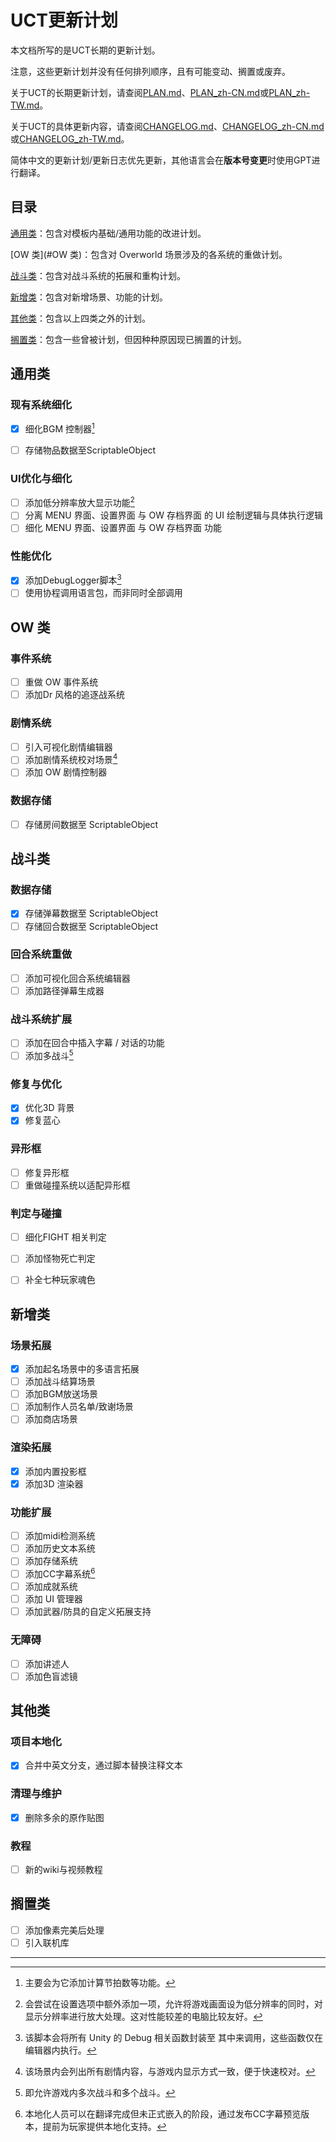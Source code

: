# UCT更新计划

本文档所写的是UCT长期的更新计划。

注意，这些更新计划并没有任何排列顺序，且有可能变动、搁置或废弃。

关于UCT的长期更新计划，请查阅[PLAN.md](PLAN.md)、[PLAN_zh-CN.md](PLAN_zh-CN.md)或[PLAN_zh-TW.md](PLAN_zh-TW.md)。

关于UCT的具体更新内容，请查阅[CHANGELOG.md](CHANGELOG.md)、[CHANGELOG_zh-CN.md](CHANGELOG_zh-CN.md)或[CHANGELOG_zh-TW.md](CHANGELOG_zh-TW.md)。

简体中文的更新计划/更新日志优先更新，其他语言会在**版本号变更**时使用GPT进行翻译。

## 目录

[通用类](#通用类)：包含对模板内基础/通用功能的改进计划。

[OW 类](#OW 类)：包含对 Overworld 场景涉及的各系统的重做计划。

[战斗类](#战斗类)：包含对战斗系统的拓展和重构计划。

[新增类](#新增类)：包含对新增场景、功能的计划。

[其他类](#其他类)：包含以上四类之外的计划。

[搁置类](#搁置类)：包含一些曾被计划，但因种种原因现已搁置的计划。

## 通用类
### 现有系统细化
- [x] 细化BGM 控制器[^1]
- [ ] 存储物品数据至ScriptableObject


### UI优化与细化
- [ ] 添加低分辨率放大显示功能[^2]
- [ ] 分离 MENU 界面、设置界面 与 OW 存档界面 的 UI 绘制逻辑与具体执行逻辑
- [ ] 细化 MENU 界面、设置界面 与 OW 存档界面 功能

### 性能优化
- [x] 添加DebugLogger脚本[^3]
- [ ] 使用协程调用语言包，而非同时全部调用

## OW 类
### 事件系统
- [ ] 重做 OW 事件系统
- [ ] 添加Dr 风格的追逐战系统

### 剧情系统
- [ ] 引入可视化剧情编辑器
- [ ] 添加剧情系统校对场景[^4]
- [ ] 添加 OW 剧情控制器

### 数据存储
- [ ] 存储房间数据至 ScriptableObject

## 战斗类
### 数据存储
- [x] 存储弹幕数据至 ScriptableObject
- [ ] 存储回合数据至 ScriptableObject

### 回合系统重做
- [ ] 添加可视化回合系统编辑器
- [ ] 添加路径弹幕生成器

### 战斗系统扩展
- [ ] 添加在回合中插入字幕 / 对话的功能
- [ ] 添加多战斗[^5]

### 修复与优化
- [x] 优化3D 背景
- [x] 修复蓝心

### 异形框
- [ ] 修复异形框
- [ ] 重做碰撞系统以适配异形框

### 判定与碰撞
- [ ] 细化FIGHT 相关判定
- [ ] 添加怪物死亡判定
- [ ] 补全七种玩家魂色


## 新增类
### 场景拓展
- [x] 添加起名场景中的多语言拓展
- [ ] 添加战斗结算场景
- [ ] 添加BGM放送场景
- [ ] 添加制作人员名单/致谢场景
- [ ] 添加商店场景

### 渲染拓展
- [x] 添加内置投影框
- [x] 添加3D 渲染器

### 功能扩展
- [ ] 添加midi检测系统
- [ ] 添加历史文本系统
- [ ] 添加存储系统
- [ ] 添加CC字幕系统[^6]
- [ ] 添加成就系统
- [ ] 添加 UI 管理器
- [ ] 添加武器/防具的自定义拓展支持

### 无障碍
- [ ] 添加讲述人
- [ ] 添加色盲滤镜

## 其他类
### 项目本地化
- [x] 合并中英文分支，通过脚本替换注释文本

### 清理与维护
- [x] 删除多余的原作贴图

### 教程
- [ ] 新的wiki与视频教程



## 搁置类

- [ ] 添加像素完美后处理
- [ ] 引入联机库

---

[^1]: 主要会为它添加计算节拍数等功能。
[^2]: 会尝试在设置选项中额外添加一项，允许将游戏画面设为低分辨率的同时，对显示分辨率进行放大处理。这对性能较差的电脑比较友好。
[^3]: 该脚本会将所有 Unity 的 Debug 相关函数封装至 其中来调用，这些函数仅在编辑器内执行。
[^4]: 该场景内会列出所有剧情内容，与游戏内显示方式一致，便于快速校对。
[^5]: 即允许游戏内多次战斗和多个战斗。
[^6]: 本地化人员可以在翻译完成但未正式嵌入的阶段，通过发布CC字幕预览版本，提前为玩家提供本地化支持。